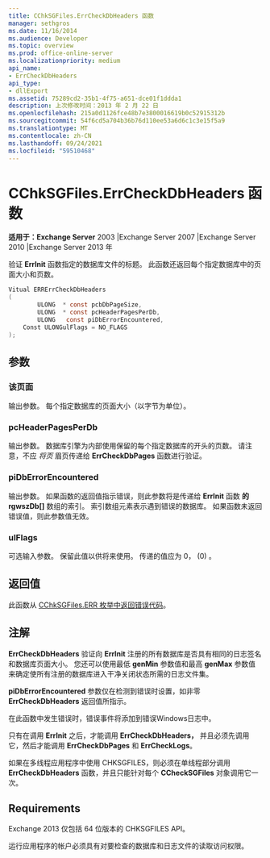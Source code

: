 ```yaml
---
title: CChkSGFiles.ErrCheckDbHeaders 函数
manager: sethgros
ms.date: 11/16/2014
ms.audience: Developer
ms.topic: overview
ms.prod: office-online-server
ms.localizationpriority: medium
api_name:
- ErrCheckDbHeaders
api_type:
- dllExport
ms.assetid: 75289cd2-35b1-4f75-a651-dce01f1ddda1
description: 上次修改时间：2013 年 2 月 22 日
ms.openlocfilehash: 215a0d1126fce48b7e3800016619b0c52915312b
ms.sourcegitcommit: 54f6cd5a704b36b76d110ee53a6d6c1c3e15f5a9
ms.translationtype: MT
ms.contentlocale: zh-CN
ms.lasthandoff: 09/24/2021
ms.locfileid: "59510468"
---
```

# <a name="cchksgfileserrcheckdbheaders-function"></a>CChkSGFiles.ErrCheckDbHeaders 函数

**适用于：Exchange Server** 2003 |Exchange Server 2007 |Exchange Server 2010 |Exchange Server 2013 年 
  
验证 **ErrInit** 函数指定的数据库文件的标题。 此函数还返回每个指定数据库中的页面大小和页数。 
  
```cs
Vitual ERRErrCheckDbHeaders  
(
        ULONG  * const pcbDbPageSize,
        ULONG  * const pcHeaderPagesPerDb,
        ULONG   const piDbErrorEncountered,
    Const ULONGulFlags = NO_FLAGS
);

```

## <a name="parameters"></a>参数

### <a name="pcbdbpagesize"></a>该页面 
  
输出参数。 每个指定数据库的页面大小（以字节为单位）。
    
### <a name="pcheaderpagesperdb"></a>pcHeaderPagesPerDb 
  
输出参数。 数据库引擎为内部使用保留的每个指定数据库的开头的页数。 请注意，不应 *将页* 眉页传递给 **ErrCheckDbPages** 函数进行验证。 
    
### <a name="pidberrorencountered"></a>piDbErrorEncountered
  
输出参数。 如果函数的返回值指示错误，则此参数将是传递给 **ErrInit** 函数 **的 rgwszDb[]** 数组的索引。 索引数组元素表示遇到错误的数据库。 如果函数未返回错误值，则此参数值无效。 
    
### <a name="ulflags"></a>ulFlags 
  
可选输入参数。 保留此值以供将来使用。 传递的值应为 0， (0) 。
    
## <a name="return-value"></a>返回值

此函数从 [CChkSGFiles.ERR 枚举中返回错误代码](cchksgfiles-err-enumeration.md)。
  
## <a name="remarks"></a>注解

**ErrCheckDbHeaders** 验证向 **ErrInit** 注册的所有数据库是否具有相同的日志签名和数据库页面大小。 您还可以使用最低 **genMin** 参数值和最高 **genMax** 参数值来确定使所有注册的数据库进入干净关闭状态所需的日志文件集。 
  
**piDbErrorEncountered** 参数仅在检测到错误时设置，如非零 **ErrCheckDbHeaders** 返回值所指示。 
  
在此函数中发生错误时，错误事件将添加到错误Windows日志中。
  
只有在调用 **ErrInit** 之后，才能调用 **ErrCheckDbHeaders，** 并且必须先调用它，然后才能调用 **ErrCheckDbPages** 和 **ErrCheckLogs**。
  
如果在多线程应用程序中使用 CHKSGFILES，则必须在单线程部分调用 **ErrCheckDbHeaders** 函数，并且只能针对每个 **CCheckSGFiles** 对象调用它一次。 
  
## <a name="requirements"></a>Requirements

Exchange 2013 仅包括 64 位版本的 CHKSGFILES API。
  
运行应用程序的帐户必须具有对要检查的数据库和日志文件的读取访问权限。
  

